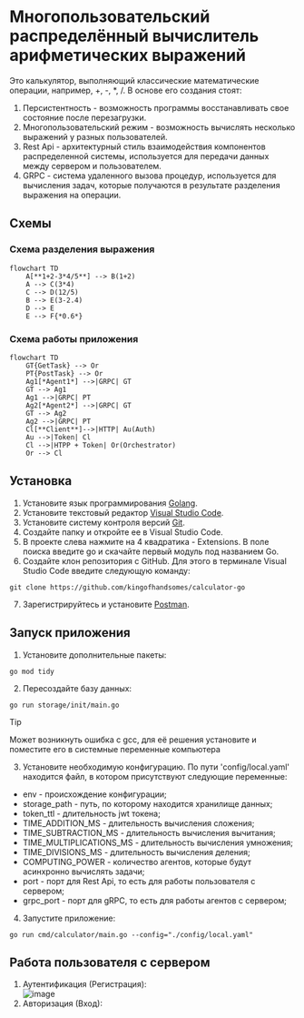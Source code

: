 # Многопользовательский распределённый вычислитель арифметических выражений
Это калькулятор, выполняющий классические математические операции, например, +, -, *, /. В основе его создания стоят:
1. Персистентность - возможность программы восстанавливать свое состояние после перезагрузки.
2. Многопользовательский режим - возможность вычислять несколько выражений у разных пользователей.
3. Rest Api - архитектурный стиль взаимодействия компонентов распределенной системы, используется для передачи данных между сервером и пользователем.
4. GRPC - система удаленного вызова процедур, используется для вычисления задач, которые получаются в результате разделения выражения на операции.
## Схемы
### Схема разделения выражения
```mermaid
flowchart TD
    A[**1+2-3*4/5**] --> B(1+2)
    A --> C(3*4)
    C --> D(12/5)
    B --> E(3-2.4)
    D --> E
    E --> F{*0.6*}
```

### Схема работы приложения
```mermaid
flowchart TD
    GT{GetTask} --> Or
    PT{PostTask} --> Or
    Ag1[*Agent1*] -->|GRPC| GT
    GT --> Ag1
    Ag1 -->|GRPC| PT
    Ag2[*Agent2*] -->|GRPC| GT
    GT --> Ag2
    Ag2 -->|GRPC| PT
    Cl[**Client**]-->|HTTP| Au(Auth)
    Au -->|Token| Cl
    Cl -->|HTPP + Token| Or(Orchestrator)
    Or --> Cl
```
## Установка
1. Установите язык программирования [Golang](https://go.dev/dl/).
2. Установите текстовый редактор [Visual Studio Code](https://code.visualstudio.com/).
3. Установите систему контроля версий [Git](https://git-scm.com/downloads).
4. Создайте папку и откройте ее в Visual Studio Code.
5. В проекте слева нажмите на 4 квадратика - Extensions. В поле поиска введите go и скачайте первый модуль под названием Go.
6. Создайте клон репозитория с GitHub. Для этого в терминале Visual Studio Code введите следующую команду:
```
git clone https://github.com/kingofhandsomes/calculator-go
```
7. Зарегистрируйтесь и установите [Postman](https://www.postman.com/).
## Запуск приложения
1. Установите дополнительные пакеты:
```
go mod tidy
```
2. Пересоздайте базу данных:
```
go run storage/init/main.go
```
> [!TIP]
> Может возникнуть ошибка с gcc, для её решения установите и поместите его в системные переменные компьютера
3. Установите необходимую конфигурацию. По пути 'config/local.yaml' находится файл, в котором присутствуют следующие переменные:
- env - происхождение конфигурации;
- storage_path - путь, по которому находится хранилище данных;
- token_ttl - длительность jwt токена;
- TIME_ADDITION_MS - длительность вычисления сложения;
- TIME_SUBTRACTION_MS - длительность вычисления вычитания;
- TIME_MULTIPLICATIONS_MS - длительность вычисления умножения;
- TIME_DIVISIONS_MS - длительность вычисления деления;
- COMPUTING_POWER - количество агентов, которые будут асинхронно вычислять задачи;
- port - порт для Rest Api, то есть для работы пользователя с сервером;
- grpc_port - порт для gRPC, то есть для работы агентов с сервером;
4. Запустите приложение:
```
go run cmd/calculator/main.go --config="./config/local.yaml"
```
## Работа пользователя с сервером
1. Аутентификация (Регистрация):    
![image](https://github.com/user-attachments/assets/0b51fa80-5847-492d-8a3f-c736254f74ef)
2. Авторизация (Вход):
